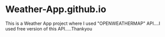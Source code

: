 # Weather-App.github.io
This is a Weather App project where I used "OPENWEATHERMAP" API....I used free version of this API.....Thankyou
